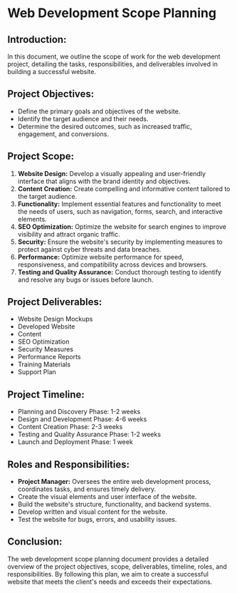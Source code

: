 # Web Development Scope Planning

## Introduction:
In this document, we outline the scope of work for the web development project, detailing the tasks, responsibilities, and deliverables involved in building a successful website.

## Project Objectives:
- Define the primary goals and objectives of the website.
- Identify the target audience and their needs.
- Determine the desired outcomes, such as increased traffic, engagement, and conversions.

## Project Scope:
1. **Website Design:** Develop a visually appealing and user-friendly interface that aligns with the brand identity and objectives.
2. **Content Creation:** Create compelling and informative content tailored to the target audience.
3. **Functionality:** Implement essential features and functionality to meet the needs of users, such as navigation, forms, search, and interactive elements.
4. **SEO Optimization:** Optimize the website for search engines to improve visibility and attract organic traffic.
5. **Security:** Ensure the website's security by implementing measures to protect against cyber threats and data breaches.
6. **Performance:** Optimize website performance for speed, responsiveness, and compatibility across devices and browsers.
7. **Testing and Quality Assurance:** Conduct thorough testing to identify and resolve any bugs or issues before launch.

## Project Deliverables:
- Website Design Mockups
- Developed Website
- Content
- SEO Optimization
- Security Measures
- Performance Reports
- Training Materials
- Support Plan

## Project Timeline:
- Planning and Discovery Phase: 1-2 weeks
- Design and Development Phase: 4-6 weeks
- Content Creation Phase: 2-3 weeks
- Testing and Quality Assurance Phase: 1-2 weeks
- Launch and Deployment Phase: 1 week

## Roles and Responsibilities:
- **Project Manager:** Oversees the entire web development process, coordinates tasks, and ensures timely delivery.
- Create the visual elements and user interface of the website.
- Build the website's structure, functionality, and backend systems.
- Develop written and visual content for the website.
- Test the website for bugs, errors, and usability issues.

## Conclusion:
The web development scope planning document provides a detailed overview of the project objectives, scope, deliverables, timeline, roles, and responsibilities. By following this plan, we aim to create a successful website that meets the client's needs and exceeds their expectations.
